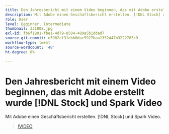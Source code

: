 ```yaml
---
title: Den Jahresbericht mit einem Video beginnen, das mit Adobe erstellt wurde [!DNL Stock] und Spark Video
description: Mit Adobe einen Geschäftsbericht erstellen. [!DNL Stock] und Spark Video
role: User
level: Beginner, Intermediate
thumbnail: 331808.jpg
exl-id: fb6f1901-fbe1-4d79-8584-489a5b1ddad7
source-git-commit: e3982cf31ebb0dac5927baa1352447b3222785c9
workflow-type: tm+mt
source-wordcount: '48'
ht-degree: 0%

---
```


# Den Jahresbericht mit einem Video beginnen, das mit Adobe erstellt wurde [!DNL Stock] und Spark Video

Mit Adobe einen Geschäftsbericht erstellen. [!DNL Stock] und Spark Video.

>[!VIDEO](https://video.tv.adobe.com/v/331808?hidetitle=true)
